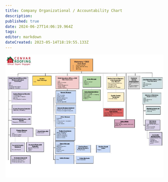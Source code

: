 ```yaml
---
title: Company Organizational / Accountability Chart
description: 
published: true
date: 2024-06-27T14:06:19.964Z
tags: 
editor: markdown
dateCreated: 2023-05-14T18:19:55.133Z
---
```



![accountability_chart_rev-062624.jpg](/accountability_chart_rev-062624.jpg)